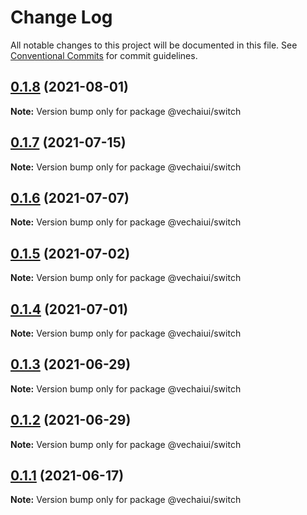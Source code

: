 # Change Log

All notable changes to this project will be documented in this file.
See [Conventional Commits](https://conventionalcommits.org) for commit guidelines.

## [0.1.8](https://github.com/vechai/vechaiui/compare/@vechaiui/switch@0.1.7...@vechaiui/switch@0.1.8) (2021-08-01)

**Note:** Version bump only for package @vechaiui/switch





## [0.1.7](https://github.com/vechai/vechaiui/compare/@vechaiui/switch@0.1.6...@vechaiui/switch@0.1.7) (2021-07-15)

**Note:** Version bump only for package @vechaiui/switch





## [0.1.6](https://github.com/vechai/vechaiui/compare/@vechaiui/switch@0.1.5...@vechaiui/switch@0.1.6) (2021-07-07)

**Note:** Version bump only for package @vechaiui/switch





## [0.1.5](https://github.com/vechai/vechaiui/compare/@vechaiui/switch@0.1.4...@vechaiui/switch@0.1.5) (2021-07-02)

**Note:** Version bump only for package @vechaiui/switch





## [0.1.4](https://github.com/vechai/vechaiui/compare/@vechaiui/switch@0.1.3...@vechaiui/switch@0.1.4) (2021-07-01)

**Note:** Version bump only for package @vechaiui/switch





## [0.1.3](https://github.com/vechai/vechaiui/compare/@vechaiui/switch@0.1.2...@vechaiui/switch@0.1.3) (2021-06-29)

**Note:** Version bump only for package @vechaiui/switch





## [0.1.2](https://github.com/vechai/vechaiui/compare/@vechaiui/switch@0.1.1...@vechaiui/switch@0.1.2) (2021-06-29)

**Note:** Version bump only for package @vechaiui/switch





## [0.1.1](https://github.com/vechai/vechaiui/compare/@vechaiui/switch@0.1.0...@vechaiui/switch@0.1.1) (2021-06-17)

**Note:** Version bump only for package @vechaiui/switch
